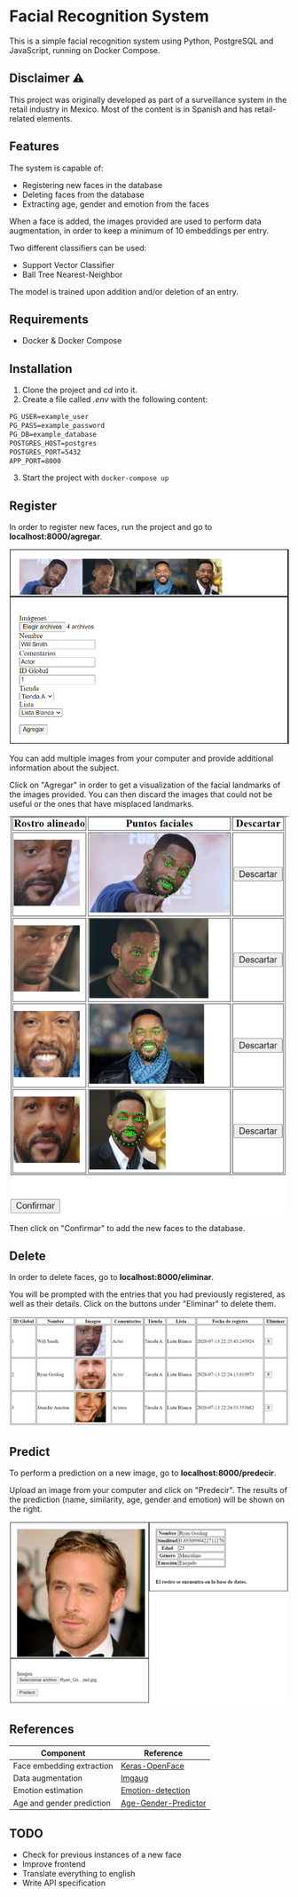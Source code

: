 # Facial Recognition System

This is a simple facial recognition system using Python, PostgreSQL and JavaScript, running on Docker Compose.

## Disclaimer ⚠️

This project was originally developed as part of a surveillance system in the retail industry in Mexico. Most of the content is in Spanish and has retail-related elements.

## Features

The system is capable of:

* Registering new faces in the database
* Deleting faces from the database
* Extracting age, gender and emotion from the faces

When a face is added, the images provided are used to perform data augmentation, in order to keep a minimum of 10 embeddings per entry.

Two different classifiers can be used:
* Support Vector Classifier
* Ball Tree Nearest-Neighbor

The model is trained upon addition and/or deletion of an entry.

## Requirements

* Docker & Docker Compose

## Installation

1. Clone the project and _cd_ into it.
2. Create a file called _.env_ with the following content:
```
PG_USER=example_user
PG_PASS=example_password
PG_DB=example_database
POSTGRES_HOST=postgres
POSTGRES_PORT=5432
APP_PORT=8000
```
3. Start the project with ```docker-compose up```

## Register

In order to register new faces, run the project and go to **localhost:8000/agregar**.

![Register 1](/utils/images/registrar1.png)

You can add multiple images from your computer and provide additional information about the subject.

Click on "Agregar" in order to get a visualization of the facial landmarks of the images provided. You can then discard the images that could not be useful or the ones that have misplaced landmarks.

![Register 2](/utils/images/registrar2.png)

Then click on "Confirmar" to add the new faces to the database.

## Delete

In order to delete faces, go to **localhost:8000/eliminar**.

You will be prompted with the entries that you had previously registered, as well as their details. Click on the buttons under "Eliminar" to delete them.

![Delete](/utils/images/eliminar.png)

## Predict

To perform a prediction on a new image, go to **localhost:8000/predecir**.

Upload an image from your computer and click on "Predecir". The results of the prediction (name, similarity, age, gender and emotion) will be shown on the right.

![Predict](/utils/images/predecir.png)

## References

| Component                 | Reference                                                                     |
|---------------------------|-------------------------------------------------------------------------------|
| Face embedding extraction | [Keras-OpenFace](https://github.com/iwantooxxoox/Keras-OpenFace)              |
| Data augmentation         | [Imgaug](https://github.com/aleju/imgaug)                                     |
| Emotion estimation        | [Emotion-detection](https://github.com/atulapra/Emotion-detection)            |
| Age and gender prediction | [Age-Gender-Predictor](https://github.com/dandynaufaldi/Age-Gender-Predictor) |


## TODO
* Check for previous instances of a new face
* Improve frontend
* Translate everything to english
* Write API specification

